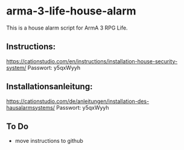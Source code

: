 # arma-3-life-house-alarm
This is a house alarm script for ArmA 3 RPG Life.

## Instructions:
https://cationstudio.com/en/instructions/installation-house-security-system/
Passwort: y5qxWyyh

## Installationsanleitung:
https://cationstudio.com/de/anleitungen/installation-des-hausalarmsystems/
Passwort: y5qxWyyh

## To Do

- move instructions to github